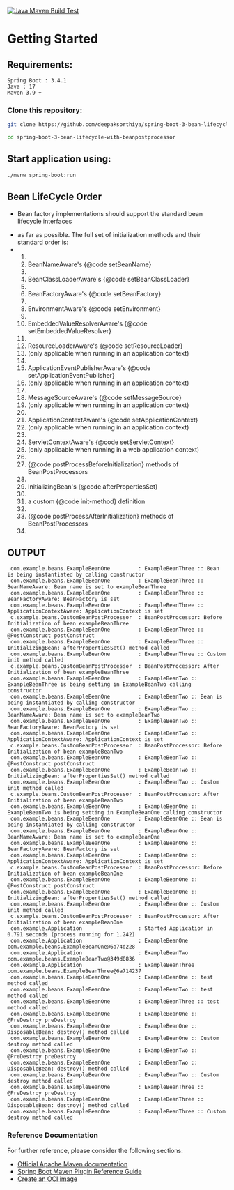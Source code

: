 [![Java Maven Build Test](https://github.com/deepaksorthiya/spring-boot-3-bean-lifecycle-with-beanpostprocessor/actions/workflows/maven-build.yml/badge.svg)](https://github.com/deepaksorthiya/spring-boot-3-bean-lifecycle-with-beanpostprocessor/actions/workflows/maven-build.yml)

# Getting Started

## Requirements:

```
Spring Boot : 3.4.1
Java : 17
Maven 3.9 +
```

### Clone this repository:

```bash
git clone https://github.com/deepaksorthiya/spring-boot-3-bean-lifecycle-with-beanpostprocessor.git
```

```bash
cd spring-boot-3-bean-lifecycle-with-beanpostprocessor
```

## Start application using:

```bash
./mvnw spring-boot:run
```

## Bean LifeCycle Order

* <p>Bean factory implementations should support the standard bean lifecycle interfaces
* as far as possible. The full set of initialization methods and their standard order is:
* <ol>
* <li>BeanNameAware's {@code setBeanName}
* <li>BeanClassLoaderAware's {@code setBeanClassLoader}
* <li>BeanFactoryAware's {@code setBeanFactory}
* <li>EnvironmentAware's {@code setEnvironment}
* <li>EmbeddedValueResolverAware's {@code setEmbeddedValueResolver}
* <li>ResourceLoaderAware's {@code setResourceLoader}
* (only applicable when running in an application context)
* <li>ApplicationEventPublisherAware's {@code setApplicationEventPublisher}
* (only applicable when running in an application context)
* <li>MessageSourceAware's {@code setMessageSource}
* (only applicable when running in an application context)
* <li>ApplicationContextAware's {@code setApplicationContext}
* (only applicable when running in an application context)
* <li>ServletContextAware's {@code setServletContext}
* (only applicable when running in a web application context)
* <li>{@code postProcessBeforeInitialization} methods of BeanPostProcessors
* <li>InitializingBean's {@code afterPropertiesSet}
* <li>a custom {@code init-method} definition
* <li>{@code postProcessAfterInitialization} methods of BeanPostProcessors
* </ol>

## OUTPUT

```
 com.example.beans.ExampleBeanOne         : ExampleBeanThree :: Bean is being instantiated by calling constructor
 com.example.beans.ExampleBeanOne         : ExampleBeanThree :: BeanNameAware: Bean name is set to exampleBeanThree
 com.example.beans.ExampleBeanOne         : ExampleBeanThree :: BeanFactoryAware: BeanFactory is set
 com.example.beans.ExampleBeanOne         : ExampleBeanThree :: ApplicationContextAware: ApplicationContext is set
 c.example.beans.CustomBeanPostProcessor  : BeanPostProcessor: Before Initialization of bean exampleBeanThree
 com.example.beans.ExampleBeanOne         : ExampleBeanThree :: @PostConstruct postConstruct
 com.example.beans.ExampleBeanOne         : ExampleBeanThree :: InitializingBean: afterPropertiesSet() method called
 com.example.beans.ExampleBeanOne         : ExampleBeanThree :: Custom init method called
 c.example.beans.CustomBeanPostProcessor  : BeanPostProcessor: After Initialization of bean exampleBeanThree
 com.example.beans.ExampleBeanOne         : ExampleBeanTwo :: ExampleBeanThree is being setting in ExampleBeanTwo calling constructor
 com.example.beans.ExampleBeanOne         : ExampleBeanTwo :: Bean is being instantiated by calling constructor
 com.example.beans.ExampleBeanOne         : ExampleBeanTwo :: BeanNameAware: Bean name is set to exampleBeanTwo
 com.example.beans.ExampleBeanOne         : ExampleBeanTwo :: BeanFactoryAware: BeanFactory is set
 com.example.beans.ExampleBeanOne         : ExampleBeanTwo :: ApplicationContextAware: ApplicationContext is set
 c.example.beans.CustomBeanPostProcessor  : BeanPostProcessor: Before Initialization of bean exampleBeanTwo
 com.example.beans.ExampleBeanOne         : ExampleBeanTwo :: @PostConstruct postConstruct
 com.example.beans.ExampleBeanOne         : ExampleBeanTwo :: InitializingBean: afterPropertiesSet() method called
 com.example.beans.ExampleBeanOne         : ExampleBeanTwo :: Custom init method called
 c.example.beans.CustomBeanPostProcessor  : BeanPostProcessor: After Initialization of bean exampleBeanTwo
 com.example.beans.ExampleBeanOne         : ExampleBeanOne :: ExampleBeanTwo is being setting in ExampleBeanOne calling constructor
 com.example.beans.ExampleBeanOne         : ExampleBeanOne :: Bean is being instantiated by calling constructor
 com.example.beans.ExampleBeanOne         : ExampleBeanOne :: BeanNameAware: Bean name is set to exampleBeanOne
 com.example.beans.ExampleBeanOne         : ExampleBeanOne :: BeanFactoryAware: BeanFactory is set
 com.example.beans.ExampleBeanOne         : ExampleBeanOne :: ApplicationContextAware: ApplicationContext is set
 c.example.beans.CustomBeanPostProcessor  : BeanPostProcessor: Before Initialization of bean exampleBeanOne
 com.example.beans.ExampleBeanOne         : ExampleBeanOne :: @PostConstruct postConstruct
 com.example.beans.ExampleBeanOne         : ExampleBeanOne :: InitializingBean: afterPropertiesSet() method called
 com.example.beans.ExampleBeanOne         : ExampleBeanOne :: Custom init method called
 c.example.beans.CustomBeanPostProcessor  : BeanPostProcessor: After Initialization of bean exampleBeanOne
 com.example.Application                  : Started Application in 0.791 seconds (process running for 1.242)
 com.example.Application                  : ExampleBeanOne com.example.beans.ExampleBeanOne@6a74d228
 com.example.Application                  : ExampleBeanTwo com.example.beans.ExampleBeanTwo@349d0836
 com.example.Application                  : ExampleBeanThree com.example.beans.ExampleBeanThree@6a714237
 com.example.beans.ExampleBeanOne         : ExampleBeanOne :: test method called
 com.example.beans.ExampleBeanOne         : ExampleBeanTwo :: test method called
 com.example.beans.ExampleBeanOne         : ExampleBeanThree :: test method called
 com.example.beans.ExampleBeanOne         : ExampleBeanOne :: @PreDestroy preDestroy
 com.example.beans.ExampleBeanOne         : ExampleBeanOne :: DisposableBean: destroy() method called
 com.example.beans.ExampleBeanOne         : ExampleBeanOne :: Custom destroy method called
 com.example.beans.ExampleBeanOne         : ExampleBeanTwo :: @PreDestroy preDestroy
 com.example.beans.ExampleBeanOne         : ExampleBeanTwo :: DisposableBean: destroy() method called
 com.example.beans.ExampleBeanOne         : ExampleBeanTwo :: Custom destroy method called
 com.example.beans.ExampleBeanOne         : ExampleBeanThree :: @PreDestroy preDestroy
 com.example.beans.ExampleBeanOne         : ExampleBeanThree :: DisposableBean: destroy() method called
 com.example.beans.ExampleBeanOne         : ExampleBeanThree :: Custom destroy method called
```

### Reference Documentation

For further reference, please consider the following sections:

* [Official Apache Maven documentation](https://maven.apache.org/guides/index.html)
* [Spring Boot Maven Plugin Reference Guide](https://docs.spring.io/spring-boot/docs/3.2.5/maven-plugin/reference/html/)
* [Create an OCI image](https://docs.spring.io/spring-boot/docs/3.2.5/maven-plugin/reference/html/#build-image)

